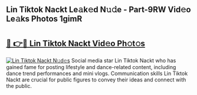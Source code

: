 ## Lin Tiktok Nackt Le𝚊k𝚎d N𝚞𝚍e - Part-9RW Vid𝚎o Le𝚊ks Photos 1gimR

# <h2><a href="http://fb9qt5.evod.top/?m=Lin+Tiktok+Nackt">🔗 👉🔴 Lin Tiktok Nackt Vid𝚎o Ph𝚘t𝚘s</a></h2>

[![Lin Tiktok Nackt N𝚞d𝚎s](https://i.imgur.com/8V9OHl7.gif)](http://fb9qt5.evod.top/?m=Lin+Tiktok+Nackt)
Social media star Lin Tiktok Nackt who has gained fame for posting lifestyle and dance-related content, including dance trend performances and mini vlogs. Communication skills Lin Tiktok Nackt are crucial for public figures to convey their ideas and connect with the public. 
